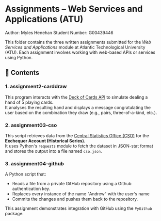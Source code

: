# Assignments – Web Services and Applications (ATU)
Author: Myles Henehan
Student Number: G00439446

This folder contains the three written assignments submitted for the *Web Services and Applications* module at Atlantic Technological University (ATU). Each assignment involves working with web-based APIs or services using Python.

## 📁 Contents

### 1. **assignment2-carddraw**  
This program interacts with the [Deck of Cards API](https://deckofcardsapi.com/) to simulate dealing a hand of 5 playing cards.  
It analyses the resulting hand and displays a message congratulating the user based on the combination they draw (e.g., pairs, three-of-a-kind, etc.).

### 2. **assignment03-cso**  
This script retrieves data from the [Central Statistics Office (CSO)](https://data.cso.ie/) for the **Exchequer Account (Historical Series)**.  
It uses Python's `requests` module to fetch the dataset in JSON-stat format and stores the output into a file named `cso.json`.

### 3. **assignment04-github**  
A Python script that:
- Reads a file from a private GitHub repository using a Github authentication key.
- Replaces every instance of the name "Andrew" with the user's name  
- Commits the changes and pushes them back to the repository. 

This assignment demonstrates integration with GitHub using the `PyGithub` package.